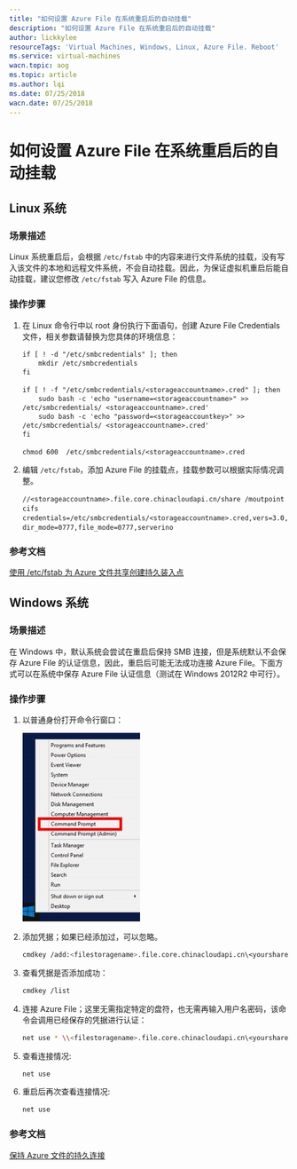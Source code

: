 ```yaml
---
title: "如何设置 Azure File 在系统重启后的自动挂载"
description: "如何设置 Azure File 在系统重启后的自动挂载"
author: lickkylee
resourceTags: 'Virtual Machines, Windows, Linux, Azure File. Reboot'
ms.service: virtual-machines
wacn.topic: aog
ms.topic: article
ms.author: lqi
ms.date: 07/25/2018
wacn.date: 07/25/2018
---
```


# 如何设置 Azure File 在系统重启后的自动挂载

## Linux 系统

### 场景描述

Linux 系统重启后，会根据 `/etc/fstab` 中的内容来进行文件系统的挂载，没有写入该文件的本地和远程文件系统，不会自动挂载。因此，为保证虚拟机重启后能自动挂载，建议您修改 `/etc/fstab` 写入 Azure File 的信息。

### 操作步骤

1. 在 Linux 命令行中以 root 身份执行下面语句，创建 Azure File Credentials 文件，相关参数请替换为您具体的环境信息：

    ```shell
    if [ ! -d "/etc/smbcredentials" ]; then
        mkdir /etc/smbcredentials
    fi

    if [ ! -f "/etc/smbcredentials/<storageaccountname>.cred" ]; then
        sudo bash -c 'echo "username=<storageaccountname>" >> /etc/smbcredentials/ <storageaccountname>.cred'
        sudo bash -c 'echo "password=<storageaccountkey>" >> /etc/smbcredentials/ <storageaccountname>.cred'
    fi

    chmod 600  /etc/smbcredentials/<storageaccountname>.cred
    ```

2. 编辑 `/etc/fstab`，添加 Azure File 的挂载点，挂载参数可以根据实际情况调整。

    `//<storageaccountname>.file.core.chinacloudapi.cn/share /moutpoint cifs credentials=/etc/smbcredentials/<storageaccountname>.cred,vers=3.0,dir_mode=0777,file_mode=0777,serverino`

### 参考文档

[使用 /etc/fstab 为 Azure 文件共享创建持久装入点](https://docs.azure.cn/zh-cn/storage/files/storage-how-to-use-files-linux#create-a-persistent-mount-point-for-the-azure-file-share-with-etcfstab)

## Windows 系统

### 场景描述

在 Windows 中，默认系统会尝试在重启后保持 SMB 连接，但是系统默认不会保存 Azure File 的认证信息，因此，重启后可能无法成功连接 Azure File。下面方式可以在系统中保存 Azure File 认证信息（测试在 Windows 2012R2 中可行）。

### 操作步骤

1. 以普通身份打开命令行窗口：

    ![01](media/aog-virtual-machines-howto-automount-azure-file-after-reboot/01.png)

2. 添加凭据；如果已经添加过，可以忽略。

    ```bash
    cmdkey /add:<filestoragename>.file.core.chinacloudapi.cn\<yourshare> /user:AZURE\<filestoragename> /pass:xxxxxxxxxxxxxxxxxxxxMEeJPS8CBHBIhzLJFrf4XaIjbQN7dPHy0mC9ufs7g8xxxxxxxxxx==
    ```

3. 查看凭据是否添加成功：

    ```bash
    cmdkey /list
    ```

4. 连接 Azure File；这里无需指定特定的盘符，也无需再输入用户名密码，该命令会调用已经保存的凭据进行认证：

    ```bash
    net use * \\<filestoragename>.file.core.chinacloudapi.cn\<yourshare>
    ```

5. 查看连接情况:

    ```bash
    net use
    ```

6. 重启后再次查看连接情况:

    ```bash
    net use
    ```

### 参考文档

[保持 Azure 文件的持久连接](https://blogs.msdn.microsoft.com/windowsazurestorage/2014/05/26/persisting-connections-to-microsoft-azure-files/)